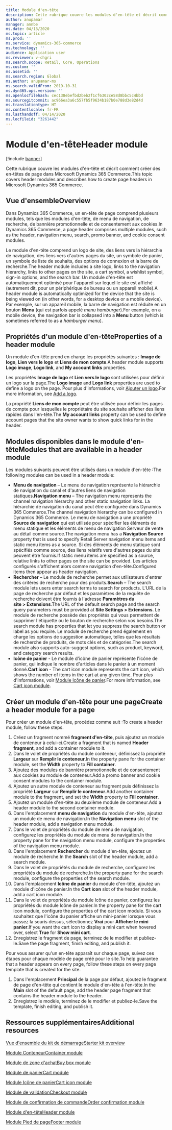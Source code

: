 ```yaml
---
title: Module d'en-tête
description: Cette rubrique couvre les modules d'en-tête et décrit comment créer des en-têtes de page dans Microsoft Dynamics 365 Commerce.
author: anupamar
manager: annbe
ms.date: 04/13/2020
ms.topic: article
ms.prod: ''
ms.service: dynamics-365-commerce
ms.technology: ''
audience: Application user
ms.reviewer: v-chgri
ms.search.scope: Retail, Core, Operations
ms.custom: ''
ms.assetid: ''
ms.search.region: Global
ms.author: anupamar-ms
ms.search.validFrom: 2019-10-31
ms.dyn365.ops.version: ''
ms.openlocfilehash: cec138ebefbd2beb2f1cf6302ce58d8bbc5c4bbd
ms.sourcegitcommit: ac966ea3a6c557fb5f9634b187b0e788d3e82d4d
ms.translationtype: HT
ms.contentlocale: fr-FR
ms.lasthandoff: 04/14/2020
ms.locfileid: "3261442"
---
```

# <a name="header-module"></a><span data-ttu-id="41587-103">Module d'en-tête</span><span class="sxs-lookup"><span data-stu-id="41587-103">Header module</span></span>


[!include [banner](includes/banner.md)]

<span data-ttu-id="41587-104">Cette rubrique couvre les modules d'en-tête et décrit comment créer des en-têtes de page dans Microsoft Dynamics 365 Commerce.</span><span class="sxs-lookup"><span data-stu-id="41587-104">This topic covers header modules and describes how to create page headers in Microsoft Dynamics 365 Commerce.</span></span>

## <a name="overview"></a><span data-ttu-id="41587-105">Vue d'ensemble</span><span class="sxs-lookup"><span data-stu-id="41587-105">Overview</span></span>

<span data-ttu-id="41587-106">Dans Dynamics 365 Commerce, un en-tête de page comprend plusieurs modules, tels que les modules d'en-tête, de menu de navigation, de recherche, de bannière promotionnelle et de consentement aux cookies.</span><span class="sxs-lookup"><span data-stu-id="41587-106">In Dynamics 365 Commerce, a page header comprises multiple modules, such as the header, navigation menu, search, promo banner, and cookie consent modules.</span></span> 

<span data-ttu-id="41587-107">Le module d'en-tête comprend un logo de site, des liens vers la hiérarchie de navigation, des liens vers d'autres pages du site, un symbole de panier, un symbole de liste de souhaits, des options de connexion et la barre de recherche.</span><span class="sxs-lookup"><span data-stu-id="41587-107">The header module includes a site logo, links to the navigation hierarchy, links to other pages on the site, a cart symbol, a wishlist symbol, sign-in options, and the search bar.</span></span> <span data-ttu-id="41587-108">Un module d'en-tête est automatiquement optimisé pour l'appareil sur lequel le site est affiché (autrement dit, pour un périphérique de bureau ou un appareil mobile).</span><span class="sxs-lookup"><span data-stu-id="41587-108">A header module is automatically optimized for the device that the site is being viewed on (in other words, for a desktop device or a mobile device).</span></span> <span data-ttu-id="41587-109">Par exemple, sur un appareil mobile, la barre de navigation est réduite en un bouton **Menu** (qui est parfois appelé *menu hamburger*).</span><span class="sxs-lookup"><span data-stu-id="41587-109">For example, on a mobile device, the navigation bar is collapsed into a **Menu** button (which is sometimes referred to as a *hamburger menu*).</span></span>

## <a name="properties-of-a-header-module"></a><span data-ttu-id="41587-110">Propriétés d'un module d'en-tête</span><span class="sxs-lookup"><span data-stu-id="41587-110">Properties of a header module</span></span>

<span data-ttu-id="41587-111">Un module d'en-tête prend en charge les propriétés suivantes : **Image de logo**, **Lien vers le logo** et **Liens de mon compte**.</span><span class="sxs-lookup"><span data-stu-id="41587-111">A header module supports **Logo image**, **Logo link**, and **My account links** properties.</span></span> 

<span data-ttu-id="41587-112">Les propriétés **Image de logo** et **Lien vers le logo** sont utilisées pour définir un logo sur la page.</span><span class="sxs-lookup"><span data-stu-id="41587-112">The **Logo image** and **Logo link** properties are used to define a logo on the page.</span></span> <span data-ttu-id="41587-113">Pour plus d'informations, voir [Ajouter un logo](add-logo.md).</span><span class="sxs-lookup"><span data-stu-id="41587-113">For more information, see [Add a logo](add-logo.md).</span></span> 

<span data-ttu-id="41587-114">La propriété **Liens de mon compte** peut être utilisée pour définir les pages de compte pour lesquelles le propriétaire du site souhaite afficher des liens rapides dans l'en-tête.</span><span class="sxs-lookup"><span data-stu-id="41587-114">The **My account links** property can be used to define account pages that the site owner wants to show quick links for in the header.</span></span>

## <a name="modules-that-are-available-in-a-header-module"></a><span data-ttu-id="41587-115">Modules disponibles dans le module d'en-tête</span><span class="sxs-lookup"><span data-stu-id="41587-115">Modules that are available in a header module</span></span>

<span data-ttu-id="41587-116">Les modules suivants peuvent être utilisés dans un module d'en-tête :</span><span class="sxs-lookup"><span data-stu-id="41587-116">The following modules can be used in a header module:</span></span>

- <span data-ttu-id="41587-117">**Menu de navigation** – Le menu de navigation représente la hiérarchie de navigation du canal et d'autres liens de navigation statiques.</span><span class="sxs-lookup"><span data-stu-id="41587-117">**Navigation menu** – The navigation menu represents the channel navigation hierarchy and other static navigation links.</span></span> <span data-ttu-id="41587-118">La hiérarchie de navigation du canal peut être configurée dans Dynamics 365 Commerce.</span><span class="sxs-lookup"><span data-stu-id="41587-118">The channel navigation hierarchy can be configured in Dynamics 365 Commerce.</span></span> <span data-ttu-id="41587-119">Le menu de navigation a une propriété **Source de navigation** qui est utilisée pour spécifier les éléments de menu statique et les éléments de menu de navigation Serveur de vente au détail comme source.</span><span class="sxs-lookup"><span data-stu-id="41587-119">The navigation menu has a **Navigation Source** property that is used to specify Retail Server navigation menu items and static menu items as a source.</span></span> <span data-ttu-id="41587-120">Si des éléments de menu statique sont spécifiés comme source, des liens relatifs vers d'autres pages du site peuvent être fournis.</span><span class="sxs-lookup"><span data-stu-id="41587-120">If static menu items are specified as a source, relative links to other pages on the site can be provided.</span></span> <span data-ttu-id="41587-121">Les articles configurés s'affichent alors comme navigation d'en-tête.</span><span class="sxs-lookup"><span data-stu-id="41587-121">Configured items then appear as header navigation.</span></span> 
- <span data-ttu-id="41587-122">**Rechercher** – Le module de recherche permet aux utilisateurs d'entrer des critères de recherche pour des produits.</span><span class="sxs-lookup"><span data-stu-id="41587-122">**Search** – The search module lets users enter search terms to search for products.</span></span> <span data-ttu-id="41587-123">L'URL de la page de recherche par défaut et les paramètres de la requête de recherche doivent être fournis à l'adresse **Paramètres du site \> Extensions**.</span><span class="sxs-lookup"><span data-stu-id="41587-123">The URL of the default search page and the search query parameters must be provided at **Site Settings \> Extensions**.</span></span> <span data-ttu-id="41587-124">Le module de recherche possède des propriétés qui vous permettent de supprimer l'étiquette ou le bouton de recherche selon vos besoins.</span><span class="sxs-lookup"><span data-stu-id="41587-124">The search module has properties that let you suppress the search button or label as you require.</span></span> <span data-ttu-id="41587-125">Le module de recherche prend également en charge les options de suggestion automatique, telles que les résultats de recherche de produits, de mots clés et de catégories.</span><span class="sxs-lookup"><span data-stu-id="41587-125">The search module also supports auto-suggest options, such as product, keyword, and category search results.</span></span>
- <span data-ttu-id="41587-126">**Icône de panier** - Le module d'icône de panier représente l'icône de panier, qui indique le nombre d'articles dans le panier à un moment donné.</span><span class="sxs-lookup"><span data-stu-id="41587-126">**Cart icon** - The cart icon module represents the cart icon, which shows the number of items in the cart at any given time.</span></span> <span data-ttu-id="41587-127">Pour plus d'informations, voir [Module Icône de panier](cart-icon-module.md).</span><span class="sxs-lookup"><span data-stu-id="41587-127">For more information, see [Cart icon module](cart-icon-module.md).</span></span>

## <a name="create-a-header-module-for-a-page"></a><span data-ttu-id="41587-128">Créer un module d'en-tête pour une page</span><span class="sxs-lookup"><span data-stu-id="41587-128">Create a header module for a page</span></span>

<span data-ttu-id="41587-129">Pour créer un module d'en-tête, procédez comme suit :</span><span class="sxs-lookup"><span data-stu-id="41587-129">To create a header module, follow these steps.</span></span>

1. <span data-ttu-id="41587-130">Créez un fragment nommé **fragment d'en-tête**, puis ajoutez un module de conteneur à celui-ci.</span><span class="sxs-lookup"><span data-stu-id="41587-130">Create a fragment that is named **Header fragment**, and add a container module to it.</span></span>
1. <span data-ttu-id="41587-131">Dans le volet de propriétés du module conteneur, définissez la propriété **Largeur** sur **Remplir le conteneur**.</span><span class="sxs-lookup"><span data-stu-id="41587-131">In the property pane for the container module, set the **Width** property to **Fill container**.</span></span>
1. <span data-ttu-id="41587-132">Ajoutez des modules de bannière promotionnelle et de consentement aux cookies au module de conteneur.</span><span class="sxs-lookup"><span data-stu-id="41587-132">Add a promo banner and cookie consent modules to the container module.</span></span>
1. <span data-ttu-id="41587-133">Ajoutez un autre module de conteneur au fragment puis définissez la propriété **Largeur** sur **Remplir le conteneur**.</span><span class="sxs-lookup"><span data-stu-id="41587-133">Add another container module to the fragment, and set the **Width** property to **Fill container**.</span></span>
1. <span data-ttu-id="41587-134">Ajoutez un module d'en-tête au deuxième module de conteneur.</span><span class="sxs-lookup"><span data-stu-id="41587-134">Add a header module to the second container module.</span></span>
1. <span data-ttu-id="41587-135">Dans l'emplacement **menu de navigation** du module d'en-tête, ajoutez un module de menu de navigation.</span><span class="sxs-lookup"><span data-stu-id="41587-135">In the **Navigation menu** slot of the header module, add a navigation menu module.</span></span> 
1. <span data-ttu-id="41587-136">Dans le volet de propriétés du module de menu de navigation, configurez les propriétés du module de menu de navigation.</span><span class="sxs-lookup"><span data-stu-id="41587-136">In the property pane for the navigation menu module, configure the properties of the navigation menu module.</span></span>
1. <span data-ttu-id="41587-137">Dans l'emplacement **Rechercher** du module d'en-tête, ajoutez un module de recherche.</span><span class="sxs-lookup"><span data-stu-id="41587-137">In the **Search** slot of the header module, add a search module.</span></span> 
1. <span data-ttu-id="41587-138">Dans le volet de propriétés du module de recherche, configurez les propriétés du module de recherche.</span><span class="sxs-lookup"><span data-stu-id="41587-138">In the property pane for the search module, configure the properties of the search module.</span></span> 
1. <span data-ttu-id="41587-139">Dans l'emplacement **Icône de panier** du module d'en-tête, ajoutez un module d'icône de panier.</span><span class="sxs-lookup"><span data-stu-id="41587-139">In the **Cart icon** slot of the header module, add a cart icon module.</span></span> 
1. <span data-ttu-id="41587-140">Dans le volet de propriétés du module Icône de panier, configurez les propriétés du module Icône de panier.</span><span class="sxs-lookup"><span data-stu-id="41587-140">In the property pane for the cart icon module, configure the properties of the cart icon module.</span></span> <span data-ttu-id="41587-141">Si vous souhaitez que l'icône du panier affiche un mini-panier lorsque vous passez la souris dessus, sélectionnez **Vrai** pour **Afficher le mini panier**.</span><span class="sxs-lookup"><span data-stu-id="41587-141">If you want the cart icon to display a mini cart when hovered over, select **True** for **Show mini cart**.</span></span>
1. <span data-ttu-id="41587-142">Enregistrez le fragment de page, terminez de le modifier et publiez-le.</span><span class="sxs-lookup"><span data-stu-id="41587-142">Save the page fragment, finish editing, and publish it.</span></span> 


<span data-ttu-id="41587-143">Pour vous assurer qu'un en-tête apparaît sur chaque page, suivez ces étapes pour chaque modèle de page créé pour le site.</span><span class="sxs-lookup"><span data-stu-id="41587-143">To help guarantee that a header appears on every page, follow these steps on every page template that is created for the site.</span></span>

1. <span data-ttu-id="41587-144">Dans l'emplacement **Principal** de la page par défaut, ajoutez le fragment de page d'en-tête qui contient le module d'en-tête à l'en-tête.</span><span class="sxs-lookup"><span data-stu-id="41587-144">In the **Main** slot of the default page, add the header page fragment that contains the header module to the header.</span></span>
1. <span data-ttu-id="41587-145">Enregistrez le modèle, terminez de le modifier et publiez-le.</span><span class="sxs-lookup"><span data-stu-id="41587-145">Save the template, finish editing, and publish it.</span></span>

## <a name="additional-resources"></a><span data-ttu-id="41587-146">Ressources supplémentaires</span><span class="sxs-lookup"><span data-stu-id="41587-146">Additional resources</span></span>

[<span data-ttu-id="41587-147">Vue d'ensemble du kit de démarrage</span><span class="sxs-lookup"><span data-stu-id="41587-147">Starter kit overview</span></span>](starter-kit-overview.md)

[<span data-ttu-id="41587-148">Module Conteneur</span><span class="sxs-lookup"><span data-stu-id="41587-148">Container module</span></span>](add-container-module.md)

[<span data-ttu-id="41587-149">Module de zone d'achat</span><span class="sxs-lookup"><span data-stu-id="41587-149">Buy box module</span></span>](add-buy-box.md)

[<span data-ttu-id="41587-150">Module de panier</span><span class="sxs-lookup"><span data-stu-id="41587-150">Cart module</span></span>](add-cart-module.md)

[<span data-ttu-id="41587-151">Module Icône de panier</span><span class="sxs-lookup"><span data-stu-id="41587-151">Cart icon module</span></span>](cart-icon-module.md)

[<span data-ttu-id="41587-152">Module de validation</span><span class="sxs-lookup"><span data-stu-id="41587-152">Checkout module</span></span>](add-checkout-module.md)

[<span data-ttu-id="41587-153">Module de confirmation de commande</span><span class="sxs-lookup"><span data-stu-id="41587-153">Order confirmation module</span></span>](order-confirmation-module.md)

[<span data-ttu-id="41587-154">Module d'en-tête</span><span class="sxs-lookup"><span data-stu-id="41587-154">Header module</span></span>](author-header-module.md)

[<span data-ttu-id="41587-155">Module Pied de page</span><span class="sxs-lookup"><span data-stu-id="41587-155">Footer module</span></span>](author-footer-module.md)
